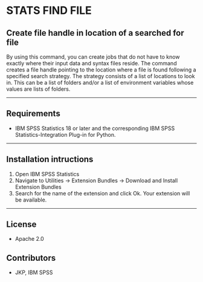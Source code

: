 # STATS FIND FILE
## Create file handle in location of a searched for file
 By using this command, you can create jobs that do not have to know exactly where their input data and syntax files reside.  The command creates a file handle pointing to the location where a file is found following a specified search strategy.  The strategy consists of a list of locations to look in.  This can be a list of folders and/or a list of environment variables whose values are lists of folders.

---
Requirements
----
- IBM SPSS Statistics 18 or later and the corresponding IBM SPSS Statistics-Integration Plug-in for Python.

---
Installation intructions
----
1. Open IBM SPSS Statistics
2. Navigate to Utilities -> Extension Bundles -> Download and Install Extension Bundles
3. Search for the name of the extension and click Ok. Your extension will be available.

---
License
----

- Apache 2.0
                              
Contributors
----

  - JKP, IBM SPSS
